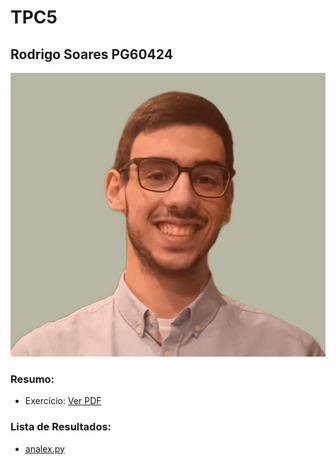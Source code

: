 # TPC5

## Rodrigo Soares PG60424

![alt text](foto.jpg)

### Resumo:

- Exercício: [Ver PDF](tpc5.pdf)

### Lista de Resultados:

- [analex.py](analex.py)